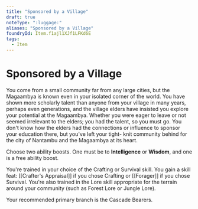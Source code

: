 ```yaml
---
title: "Sponsored by a Village"
draft: true
noteType: ":luggage:"
aliases: "Sponsored by a Village"
foundryId: Item.f1ajl1XJf1LFKd6E
tags:
  - Item
---
```


# Sponsored by a Village

You come from a small community far from any large cities, but the Magaambya is known even in your isolated corner of the world. You have shown more scholarly talent than anyone from your village in many years, perhaps even generations, and the village elders have insisted you explore your potential at the Magaambya. Whether you were eager to leave or not seemed irrelevant to the elders; you had the talent, so you must go. You don't know how the elders had the connections or influence to sponsor your education there, but you've left your tight- knit community behind for the city of Nantambu and the Magaambya at its heart.

Choose two ability boosts. One must be to **Intelligence** or **Wisdom**, and one is a free ability boost.

You're trained in your choice of the Crafting or Survival skill. You gain a skill feat: [[Crafter's Appraisal]] if you chose Crafting or [[Forager]] if you chose Survival. You're also trained in the Lore skill appropriate for the terrain around your community (such as Forest Lore or Jungle Lore).

Your recommended primary branch is the Cascade Bearers.
